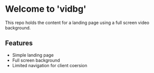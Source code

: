 # Welcome to 'vidbg' 
This repo holds the content for a landing page using a full screen video background. 

## Features

- Simple landing page
- Full screen background
- Limited navigation for client coersion


